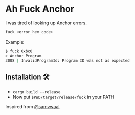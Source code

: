 # Ah Fuck Anchor

I was tired of looking up Anchor errors.

```bash
fuck <error_hex_code>
```

Example:

```bash
$ fuck 0xbc0
> Anchor Program
3008 | InvalidProgramId: Program ID was not as expected
```

## Installation 🛠 
- ```cargo build --release```
- Now put `$PWD/target/release/fuck` in your PATH

Inspired from [@samvwaal](https://twitter.com/samvwaal)

